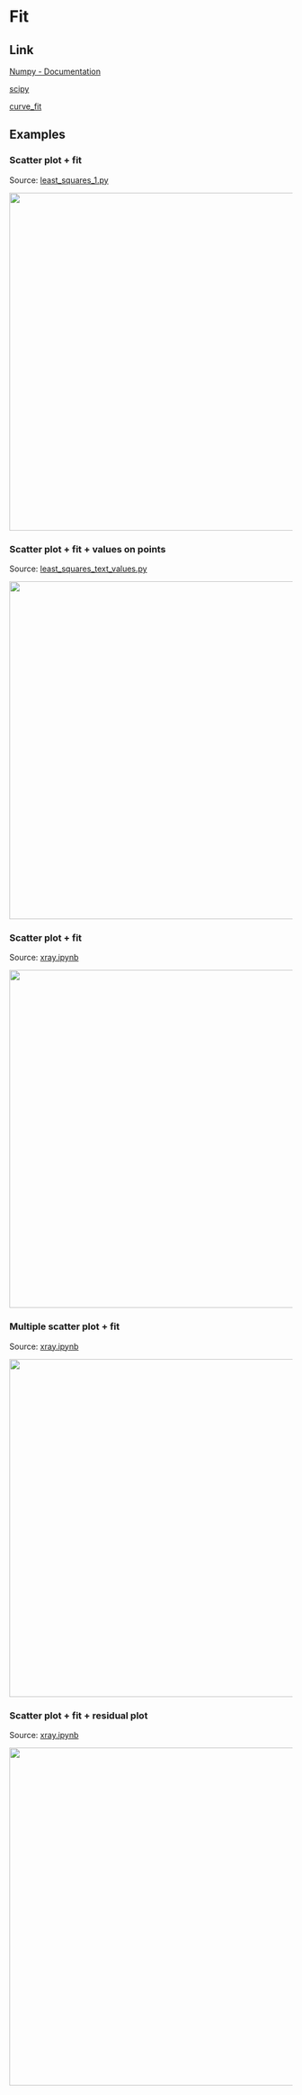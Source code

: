 # Fit

## Link

[Numpy - Documentation](https://numpy.org/doc/stable/)

[scipy](https://www.scipy.org)

[curve_fit](https://docs.scipy.org/doc/scipy/reference/generated/scipy.optimize.curve_fit.html)

## Examples

### Scatter plot + fit 

Source: [least_squares_1.py](https://github.com/lorenzomarini96/laboratory/blob/main/laboratory/fit/lsq/least_squares_1.py)

<img src="https://user-images.githubusercontent.com/55988954/104958758-e41b5c00-59d0-11eb-8ae3-4ee90c472a83.png" width="600" /> 


### Scatter plot + fit + values on points

Source: [least_squares_text_values.py](https://github.com/lorenzomarini96/laboratory/blob/main/laboratory/fit/lsq/least_squares_text_values.py)

<img src="https://user-images.githubusercontent.com/55988954/104961341-6a866c80-59d6-11eb-87fd-3c6c3db29604.png" width="600" /> 


### Scatter plot + fit 

Source: [xray.ipynb](https://github.com/lorenzomarini96/laboratory/blob/main/laboratory/examples/x_rays/codes/xray.ipynb)

<img src="https://user-images.githubusercontent.com/55988954/104960415-740ed500-59d4-11eb-9511-7ec178c256b1.png" width="600" /> 


### Multiple scatter plot + fit 

Source: [xray.ipynb](https://github.com/lorenzomarini96/laboratory/blob/main/laboratory/examples/x_rays/codes/xray.ipynb)

<img src="https://user-images.githubusercontent.com/55988954/104960788-35c5e580-59d5-11eb-9d17-217eb5f66dc4.png" width="600" /> 


### Scatter plot + fit + residual plot

Source: [xray.ipynb](https://github.com/lorenzomarini96/laboratory/blob/main/laboratory/examples/x_rays/codes/xray.ipynb)

<img src="https://user-images.githubusercontent.com/55988954/104960788-35c5e580-59d5-11eb-9d17-217eb5f66dc4.png" width="600" /> 


